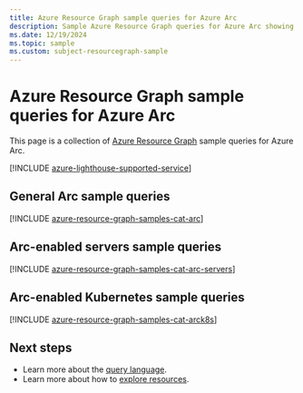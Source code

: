 ```yaml
---
title: Azure Resource Graph sample queries for Azure Arc
description: Sample Azure Resource Graph queries for Azure Arc showing use of resource types and tables to access Azure Arc related resources and properties.
ms.date: 12/19/2024
ms.topic: sample
ms.custom: subject-resourcegraph-sample
---
```


# Azure Resource Graph sample queries for Azure Arc

This page is a collection of [Azure Resource Graph](/azure/governance/resource-graph/overview) sample queries for Azure Arc.

[!INCLUDE [azure-lighthouse-supported-service](~/reusable-content/ce-skilling/azure/includes/azure-lighthouse-supported-service.md)]

## General Arc sample queries

[!INCLUDE [azure-resource-graph-samples-cat-arc](./includes/azure-arc.md)]

## Arc-enabled servers sample queries

[!INCLUDE [azure-resource-graph-samples-cat-arc-servers](./includes/azure-arc-enabled-servers.md)]

## Arc-enabled Kubernetes sample queries

[!INCLUDE [azure-resource-graph-samples-cat-arck8s](./includes/azure-arc-enabled-kubernetes.md)]

## Next steps

- Learn more about the [query language](/azure/governance/resource-graph/concepts/query-language).
- Learn more about how to [explore resources](/azure/governance/resource-graph/concepts/explore-resources).
